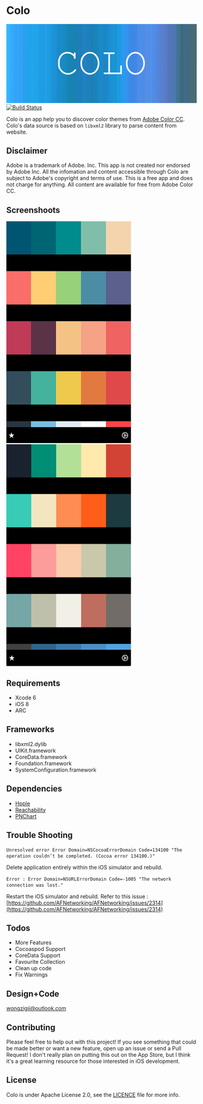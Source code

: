 
# Colo
![](./Assets/colo-github-header.png)
[![Build Status](http://img.shields.io/travis/Colocc/Colo.svg?style=flat)](https://travis-ci.org/Colocc/Colo) 

Colo is an app help you to discover color themes from [Adobe Color CC](https://color.adobe.com/explore/newest/?time=all). Colo's data source is based on `libxml2` library to parse content from website. 

## Disclaimer
Adobe is a trademark of Adobe. Inc. This app is not created nor endorsed by Adobe Inc. All the infomation and content accessible through Colo are subject to Adobe's copyright and terms of use. This is a free app and does not charge for anything. All content are available for free from Adobe Color CC.

## Screenshoots
![](./Assets/screenshoot1.png)   ![](./Assets/screenshoot2.png) 

## Requirements
- Xcode 6
- iOS 8
- ARC

## Frameworks
- libxml2.dylib
- UIKit.framework
- CoreData.framework
- Foundation.framework
- SystemConfiguration.framework

## Dependencies
- [Hpple](https://github.com/topfunky/hpple)
- [Reachability](https://github.com/tonymillion/Reachability)
- [PNChart](https://github.com/kevinzhow/PNChart)

## Trouble Shooting

    Unresolved error Error Domain=NSCocoaErrorDomain Code=134100 "The operation couldn’t be completed. (Cocoa error 134100.)" 

Delete application entirely within the iOS simulator and rebuild.
    
    Error : Error Domain=NSURLErrorDomain Code=-1005 "The network connection was lost."

Restart the iOS simulator and rebuild.
Refer to this issue : [https://github.com/AFNetworking/AFNetworking/issues/2314](https://github.com/AFNetworking/AFNetworking/issues/2314)

## Todos
- More Features
- Cocoaspod Support
- CoreData Support
- Favourite Collection
- Clean up code
- Fix Warnings

## Design+Code
wongzigii@outlook.com

## Contributing
Please feel free to help out with this project! If you see something that could be made better or want a new feature, open up an issue or send a Pull Request! I don't really plan on putting this out on the App Store, but I think it's a great learning resource for those interested in iOS development.

## License
Colo is under Apache License 2.0, see the [LICENCE](./LICENSE) file for more info.
